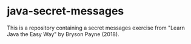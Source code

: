 # java-secret-messages
This is a repository containing a secret messages exercise from "Learn Java the Easy Way" by Bryson Payne (2018).
